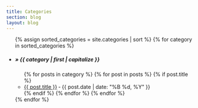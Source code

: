 ```yaml
---
title: Categories
section: blog
layout: blog
---
```


<div class="hcat">
  <!-- <h2>Posts by category:</h2> -->
  <ul>
  {% assign sorted_categories = site.categories | sort %}
  {% for category in sorted_categories %}
    <li>
      <h5 id="{{ category | first }}">&raquo; {{ category | first | capitalize }}</h5>
      <ul>
      {% for posts in category %}
        {% for post in posts %}
          {% if post.title %}
            <li><a href="{{ post.url }}">{{ post.title }}</a> <span class="byline">&dash; {{ post.date | date: "%B %d, %Y" }}</span></li>
          {% endif %}
        {% endfor %}
      {% endfor %}
      </ul>
    </li>
  {% endfor %}
  </ul>
</div><!-- .hfeed -->


